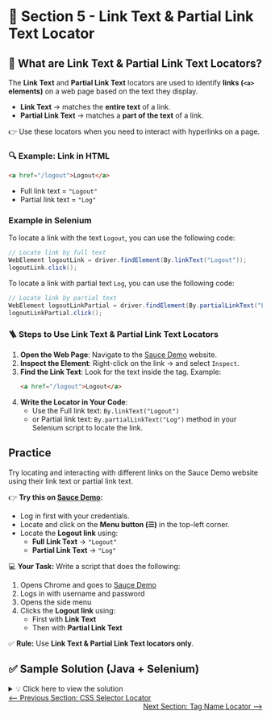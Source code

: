 # 🔗 Section 5 - Link Text & Partial Link Text Locator  

## 📖 What are Link Text & Partial Link Text Locators?  

The **Link Text** and **Partial Link Text** locators are used to identify **links (`<a>` elements)** on a web page based on the text they display.  

- **Link Text** → matches the **entire text** of a link.  
- **Partial Link Text** → matches a **part of the text** of a link.  

👉 Use these locators when you need to interact with hyperlinks on a page.  

### 🔍 Example: Link in HTML  

```html
<a href="/logout">Logout</a>
```
- Full link text = `"Logout"`
- Partial link text = `"Log"`

### Example in Selenium

To locate a link with the text `Logout`, you can use the following code:

```java
// Locate link by full text
WebElement logoutLink = driver.findElement(By.linkText("Logout"));
logoutLink.click();
```

To locate a link with partial text `Log`, you can use the following code:

```java
// Locate link by partial text
WebElement logoutLinkPartial = driver.findElement(By.partialLinkText("Log"));
logoutLinkPartial.click();
```

### 🪜 Steps to Use Link Text & Partial Link Text Locators

1. **Open the Web Page**: Navigate to the [Sauce Demo](https://www.saucedemo.com/) website.
2. **Inspect the Element**: Right-click on the link → and select `Inspect`.
3. **Find the Link Text**: Look for the text inside the <a> tag. Example:
   ```html
   <a href="/logout">Logout</a>
   ```
5. **Write the Locator in Your Code**:
   - Use the Full link text: `By.linkText("Logout")`
   - or Partial link text: `By.partialLinkText("Log")` method in your Selenium script to locate the link.

## Practice

Try locating and interacting with different links on the Sauce Demo website using their link text or partial link text. 

👉 **Try this on [Sauce Demo](https://www.saucedemo.com/):**  

- Log in first with your credentials.  
- Locate and click on the **Menu button (☰)** in the top-left corner.  
- Locate the **Logout link** using:  
  - **Full Link Text** → `"Logout"`  
  - **Partial Link Text** → `"Log"`  

💻 **Your Task:** Write a script that does the following:  
1. Opens Chrome and goes to [Sauce Demo](https://www.saucedemo.com/)  
2. Logs in with username and password  
3. Opens the side menu  
4. Clicks the **Logout link** using:  
   - First with **Link Text**  
   - Then with **Partial Link Text**  

✅ **Rule:** Use **Link Text & Partial Link Text locators only**.  

## ✅ Sample Solution (Java + Selenium)  

<details>
<summary>💡 Click here to view the solution</summary>

```java
import org.openqa.selenium.By;
import org.openqa.selenium.WebDriver;
import org.openqa.selenium.WebElement;
import org.openqa.selenium.chrome.ChromeDriver;

public class SauceDemoByLinkText {
    public static void main(String[] args) {
        // 1. Set up ChromeDriver
        WebDriver driver = new ChromeDriver();

        // 2. Open Sauce Demo website
        driver.get("https://www.saucedemo.com/");

        // 3. Log in
        driver.findElement(By.id("user-name")).sendKeys("standard_user");
        driver.findElement(By.id("password")).sendKeys("secret_sauce");
        driver.findElement(By.id("login-button")).click();

        // 4. Open the menu
        driver.findElement(By.id("react-burger-menu-btn")).click();

        // 5. Locate Logout link using full Link Text
        WebElement logoutFull = driver.findElement(By.linkText("Logout"));
        logoutFull.click();

        // (Optional) Re-login to demonstrate Partial Link Text
        driver.get("https://www.saucedemo.com/");
        driver.findElement(By.id("user-name")).sendKeys("standard_user");
        driver.findElement(By.id("password")).sendKeys("secret_sauce");
        driver.findElement(By.id("login-button")).click();
        driver.findElement(By.id("react-burger-menu-btn")).click();

        // 6. Locate Logout link using Partial Link Text
        WebElement logoutPartial = driver.findElement(By.partialLinkText("Log"));
        logoutPartial.click();

        // Optional: close browser
        driver.quit();
    }
}
```
</details>

<div style="width: 100%">
<a href='4_css_selector_locator.md'><-- Previous Section: CSS Selector Locator</a>
<div align="right"><a href='6_tagname_locator.md'> Next Section: Tag Name Locator --></a></div>
</div>

